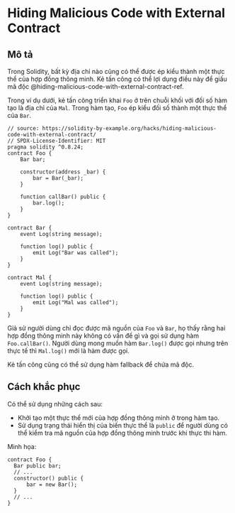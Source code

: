 # Hiding Malicious Code with External Contract

## Mô tả

Trong Solidity, bất kỳ địa chỉ nào cũng có thể được ép kiểu thành một thực thể của hợp đồng thông minh. Kẻ tấn công có thể lợi dụng điều này để giấu mã độc @hiding-malicious-code-with-external-contract-ref.

Trong ví dụ dưới, kẻ tấn công triển khai `Foo` ở trên chuỗi khối với đối số hàm tạo là địa chỉ của `Mal`. Trong hàm tạo, `Foo` ép kiểu đối số thành một thực thể của `Bar`.

```solidity
// source: https://solidity-by-example.org/hacks/hiding-malicious-code-with-external-contract/
// SPDX-License-Identifier: MIT
pragma solidity ^0.8.24;
contract Foo {
    Bar bar;

    constructor(address _bar) {
        bar = Bar(_bar);
    }

    function callBar() public {
        bar.log();
    }
}

contract Bar {
    event Log(string message);

    function log() public {
        emit Log("Bar was called");
    }
}

contract Mal {
    event Log(string message);

    function log() public {
        emit Log("Mal was called");
    }
}
```

Giả sử người dùng chỉ đọc được mã nguồn của `Foo` và `Bar`, họ thấy rằng hai hợp đồng thông minh này không có vấn đề gì và gọi sử dụng hàm `Foo.callBar()`. Người dùng mong muốn hàm `Bar.log()` được gọi nhưng trên thực tế thì `Mal.log()` mới là hàm được gọi.

Kẻ tấn công cũng có thể sử dụng hàm fallback để chứa mã độc.

## Cách khắc phục

Có thể sử dụng những cách sau:
- Khởi tạo một thực thể mới của hợp đồng thông minh ở trong hàm tạo.
- Sử dụng trạng thái hiển thị của biến thực thể là `public` để người dùng có thể kiểm tra mã nguồn của hợp đồng thông minh trước khi thực thi hàm.

Minh họa:

```solidity
contract Foo {
  Bar public bar;
  // ...
  constructor() public {
      bar = new Bar();
  }
  // ...
}
```
